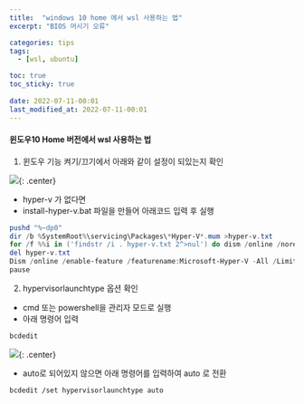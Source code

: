 ```yaml
---
title:  "windows 10 home 에서 wsl 사용하는 법"
excerpt: "BIOS 머시기 오류"

categories: tips
tags:
  - [wsl, ubuntu]

toc: true
toc_sticky: true
 
date: 2022-07-11-00:01
last_modified_at: 2022-07-11-00:01
---
```


#### 윈도우10 Home 버전에서 wsl 사용하는 법

1. 윈도우 기능 켜기/끄기에서 아래와 같이 설정이 되있는지 확인

![](../../assets/images/20220711-182009.png){: .center}

- hyper-v 가 없다면 
- install-hyper-v.bat 파일을 만들어 아래코드 입력 후 실행

```powershell
pushd "%~dp0"
dir /b %SystemRoot%\servicing\Packages\*Hyper-V*.mum >hyper-v.txt
for /f %%i in ('findstr /i . hyper-v.txt 2^>nul') do dism /online /norestart /add-package:"%SystemRoot%\servicing\Packages\%%i"
del hyper-v.txt
Dism /online /enable-feature /featurename:Microsoft-Hyper-V -All /LimitAccess /ALL
pause
```
2. hypervisorlaunchtype 옵션 확인

- cmd 또는 powershell을 관리자 모드로 실행
- 아래 명령어 입력

```bash
bcdedit
```

![](../../assets/images/20220711-182636.png){: .center}

- auto로 되어있지 않으면 아래 명령어를 입력하여 auto 로 전환

```bash
bcdedit /set hypervisorlaunchtype auto
```

